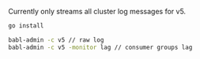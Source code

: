 Currently only streams all cluster log messages for v5.

```sh
go install

babl-admin -c v5 // raw log
babl-admin -c v5 -monitor lag // consumer groups lag

```
